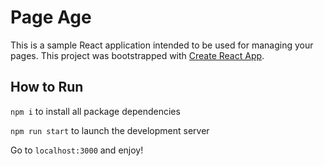 # Page Age

This is a sample React application intended to be used for managing your pages. This project was bootstrapped with [Create React App](https://github.com/facebookincubator/create-react-app). 

## How to Run

```npm i``` to install all package dependencies

```npm run start``` to launch the development server

Go to ```localhost:3000``` and enjoy!